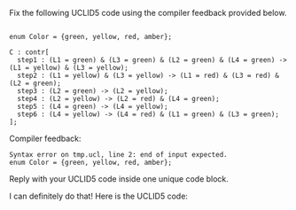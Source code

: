 
Fix the following UCLID5 code using the compiler feedback provided below.

```

enum Color = {green, yellow, red, amber};

C : contr[
  step1 : (L1 = green) & (L3 = green) & (L2 = green) & (L4 = green) -> (L1 = yellow) & (L3 = yellow);
  step2 : (L1 = yellow) & (L3 = yellow) -> (L1 = red) & (L3 = red) & (L2 = green);
  step3 : (L2 = green) -> (L2 = yellow);
  step4 : (L2 = yellow) -> (L2 = red) & (L4 = green);
  step5 : (L4 = green) -> (L4 = yellow);
  step6 : (L4 = yellow) -> (L4 = red) & (L1 = green) & (L3 = green);
];
```

Compiler feedback:

```
Syntax error on tmp.ucl, line 2: end of input expected.
enum Color = {green, yellow, red, amber};

```
Reply with your UCLID5 code inside one unique code block.

I can definitely do that! Here is the UCLID5 code:
```
